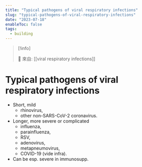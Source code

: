 ```yaml
---
title: "Typical pathogens of viral respiratory infections"
slug: "typical-pathogens-of-viral-respiratory-infections"
date: "2023-07-18"
enableToc: false
tags:
  - building
---
```


> [!info]
>
> 🌱 來自: [[viral respiratory infections]]

# Typical pathogens of viral respiratory infections

- Short, mild
  - rhinovirus,
  - other non-SARS-CoV-2 coronavirus.
- Longer, more severe or complicated
  - influenza,
  - parainfluenza,
  - RSV,
  - adenovirus,
  - metapneumovirus,
  - COVID-19 (vide infra).
- Can be esp. severe in immunosupp.
